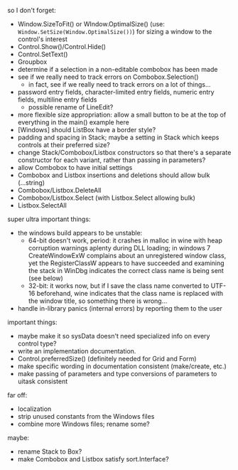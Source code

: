 so I don't forget:
- Window.SizeToFit() or WIndow.OptimalSize() (use: `Window.SetSize(Window.OptimalSize())`) for sizing a window to the control's interest
- Control.Show()/Control.Hide()
- Control.SetText()
- Groupbox
- determine if a selection in a non-editable combobox has been made
- see if we really need to track errors on Combobox.Selection()
	- in fact, see if we really need to track errors on a lot of things...
- password entry fields, character-limited entry fields, numeric entry fields, multiline entry fields
	- possible rename of LineEdit?
- more flexible size appropriation: allow a small button to be at the top of everything in the main() example here
- [Windows] should ListBox have a border style?
- padding and spacing in Stack; maybe a setting in Stack which keeps controls at their preferred size?
- change Stack/Combobox/Listbox constructors so that there's a separate constructor for each variant, rather than passing in parameters?
- allow Combobox to have initial settings
- Combobox and Listbox insertions and deletions should allow bulk (...string)
- Combobox/Listbox.DeleteAll
- Combobox/Listbox.Select (with Listbox.Select allowing bulk)
- Listbox.SelectAll

super ultra important things:
- the windows build appears to be unstable:
	- 64-bit doesn't work, period: it crashes in malloc in wine with heap corruption warnings aplenty during DLL loading; in windows 7 CreateWindowExW complains about an unregistered window class, yet the RegisterClassW appears to have succeeded and examining the stack in WinDbg indicates the correct class name is being sent (see below)
	- 32-bit: it works now, but if I save the class name converted to UTF-16 beforehand, wine indicates that the class name is replaced with the window title, so something there is wrong...
- handle in-library panics (internal errors) by reporting them to the user

important things:
- maybe make it so sysData doesn't need specialized info on every control type?
- write an implementation documentation.
- Control.preferredSize() (definitely needed for Grid and Form)
- make specific wording in documentation consistent (make/create, etc.)
- make passing of parameters and type conversions of parameters to uitask consistent

far off:
- localization
- strip unused constants from the Windows files
- combine more Windows files; rename some?

maybe:
- rename Stack to Box?
- make Combobox and Listbox satisfy sort.Interface?
